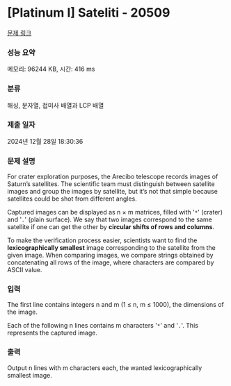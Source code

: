 # [Platinum I] Sateliti - 20509 

[문제 링크](https://www.acmicpc.net/problem/20509) 

### 성능 요약

메모리: 96244 KB, 시간: 416 ms

### 분류

해싱, 문자열, 접미사 배열과 LCP 배열

### 제출 일자

2024년 12월 28일 18:30:36

### 문제 설명

<p>For crater exploration purposes, the Arecibo telescope records images of Saturn’s satellites. The scientific team must distinguish between satellite images and group the images by satellite, but it’s not that simple because satellites could be shot from different angles.</p>

<p>Captured images can be displayed as n × m matrices, filled with '<code>*</code>' (crater) and '<code>.</code>' (plain surface). We say that two images correspond to the same satellite if one can get the other by <strong>circular shifts of rows and columns</strong>.</p>

<p>To make the verification process easier, scientists want to find the <strong>lexicographically smallest</strong> image corresponding to the satellite from the given image. When comparing images, we compare strings obtained by concatenating all rows of the image, where characters are compared by ASCII value.</p>

### 입력 

 <p>The first line contains integers n and m (1 ≤ n, m ≤ 1000), the dimensions of the image.</p>

<p>Each of the following n lines contains m characters '<code>*</code>' and '<code>.</code>'. This represents the captured image.</p>

### 출력 

 <p>Output n lines with m characters each, the wanted lexicographically smallest image.</p>

